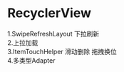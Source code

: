 # RecyclerView 
1.SwipeRefreshLayout 下拉刷新    
2.上拉加载   
3.ItemTouchHelper  滑动删除 拖拽换位   
4.多类型Adapter
